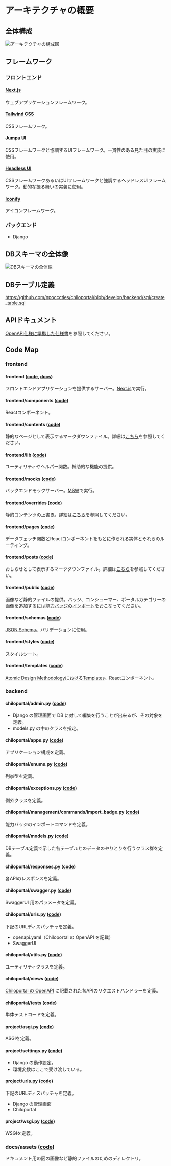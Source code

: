 # アーキテクチャの概要

## 全体構成

![アーキテクチャの構成図](docs/assets/arch.svg)

## フレームワーク

### フロントエンド

#### [Next.js](https://nextjs.org/)

ウェブアプリケーションフレームワーク。

#### [Tailwind CSS](https://tailwindcss.com/)

CSSフレームワーク。

#### [Jumpu UI](https://github.com/tuqulore/jumpu-ui)

CSSフレームワークと協調するUIフレームワーク。一貫性のある見た目の実装に使用。

#### [Headless UI](https://headlessui.com/)

CSSフレームワークあるいはUIフレームワークと強調するヘッドレスUIフレームワーク。動的な振る舞いの実装に使用。

#### [Iconify](https://iconify.design/)

アイコンフレームワーク。

### バックエンド
* Django

## DBスキーマの全体像

![DBスキーマの全体像](docs/assets/db_schema.png)

## DBテーブル定義

https://github.com/npocccties/chiloportal/blob/develop/backend/sql/create_table.sql


## APIドキュメント

[OpenAPI仕様に準拠した仕様書](https://github.com/npocccties/chiloportal/blob/main/backend/doc/openapi.yaml)を参照してください。

## Code Map

### frontend

#### frontend ([code](https://github.com/npocccties/chiloportal/tree/main/frontend), [docs](https://github.com/npocccties/chiloportal/tree/main/frontend#readme))

フロントエンドアプリケーションを提供するサーバー。[Next.js](https://nextjs.org/)で実行。

#### frontend/components ([code](https://github.com/npocccties/chiloportal/tree/main/frontend/components))

Reactコンポーネント。

#### frontend/contents ([code](https://github.com/npocccties/chiloportal/tree/main/frontend/contents))

静的なページとして表示するマークダウンファイル。詳細は[こちら](https://github.com/npocccties/chiloportal/tree/main/frontend#contentsmd-%E3%81%82%E3%82%8B%E3%81%84%E3%81%AF-overridescontentsmd)を参照してください。

#### frontend/lib ([code](https://github.com/npocccties/chiloportal/tree/main/frontend/lib))

ユーティリティやヘルパー関数。補助的な機能の提供。

#### frontend/mocks ([code](https://github.com/npocccties/chiloportal/tree/main/frontend/mocks))

バックエンドモックサーバー。[MSW](https://mswjs.io/)で実行。

#### frontend/overrides ([code](https://github.com/npocccties/chiloportal/tree/main/frontend/overrides))

静的コンテンツの上書き。詳細は[こちら](https://github.com/npocccties/chiloportal/tree/main/frontend#%E4%B8%8A%E6%9B%B8%E3%81%8D)を参照してください。

#### frontend/pages ([code](https://github.com/npocccties/chiloportal/tree/main/frontend/pages))

データフェッチ関数とReactコンポーネントをもとに作られる実体とそれらのルーティング。

#### frontend/posts ([code](https://github.com/npocccties/chiloportal/tree/main/frontend/posts))

おしらせとして表示するマークダウンファイル。詳細は[こちら](https://github.com/npocccties/chiloportal/tree/main/frontend#postsmd-%E3%81%82%E3%82%8B%E3%81%84%E3%81%AF-overridespostsmd)を参照してください。

#### frontend/public ([code](https://github.com/npocccties/chiloportal/tree/main/frontend/public))

画像など静的ファイルの提供。バッジ、コンシューマー、ポータルカテゴリーの画像を追加するには[能力バッジのインポート](https://github.com/npocccties/chiloportal/blob/main/INSTALL.md#%E8%83%BD%E5%8A%9B%E3%83%90%E3%83%83%E3%82%B8%E3%81%AE%E3%82%A4%E3%83%B3%E3%83%9D%E3%83%BC%E3%83%88%E6%99%82)をおこなってください。

#### frontend/schemas ([code](https://github.com/npocccties/chiloportal/tree/main/frontend/schemas))

[JSON Schema](https://json-schema.org/)。バリデーションに使用。

#### frontend/styles ([code](https://github.com/npocccties/chiloportal/tree/main/frontend/styles))

スタイルシート。

#### frontend/templates ([code](https://github.com/npocccties/chiloportal/tree/main/frontend/templates))

[Atomic Design MethodologyにおけるTemplates](https://atomicdesign.bradfrost.com/chapter-2/#templates)。Reactコンポーネント。

### backend

#### chiloportal/admin.py ([code](https://github.com/npocccties/chiloportal/blob/develop/backend/chiloportal/admin.py))

* Django の管理画面で DB に対して編集を行うことが出来るが、その対象を定義。
* models.py の中のクラスを指定。

#### chiloportal/apps.py ([code](https://github.com/npocccties/chiloportal/blob/develop/backend/chiloportal/apps.py))

アプリケーション構成を定義。

#### chiloportal/enums.py ([code](https://github.com/npocccties/chiloportal/blob/develop/backend/chiloportal/enums.py))

列挙型を定義。

#### chiloportal/exceptions.py ([code](https://github.com/npocccties/chiloportal/blob/develop/backend/chiloportal/exceptions.py))

例外クラスを定義。

#### chiloportal/management/commands/import_badge.py ([code](https://github.com/npocccties/chiloportal/blob/develop/backend/chiloportal/management/commands/import_badge.py))

能力バッジのインポートコマンドを定義。

#### chiloportal/models.py ([code](https://github.com/npocccties/chiloportal/blob/develop/backend/chiloportal/models.py))

DBテーブル定義で示した各テーブルとのデータのやりとりを行うクラス群を定義。

#### chiloportal/responses.py ([code](https://github.com/npocccties/chiloportal/blob/develop/backend/chiloportal/responses.py))

各APIのレスポンスを定義。

#### chiloportal/swagger.py ([code](https://github.com/npocccties/chiloportal/blob/develop/backend/chiloportal/swagger.py))

SwaggerUI 用のパラメータを定義。

#### chiloportal/urls.py ([code](https://github.com/npocccties/chiloportal/blob/develop/backend/chiloportal/urls.py))

下記のURLディスパッチャを定義。
* openapi.yaml（Chiloportal の OpenAPI を記載）
* SwaggerUI

#### chiloportal/utils.py ([code](https://github.com/npocccties/chiloportal/blob/develop/backend/chiloportal/utils.py))

ユーティリティクラスを定義。

#### chiloportal/views ([code](https://github.com/npocccties/chiloportal/blob/develop/backend/chiloportal/views))

[Chiloportal の OpenAPI](https://github.com/npocccties/chiloportal/blob/develop/backend/doc/openapi.yaml) に記載された各APIのリクエストハンドラーを定義。

#### chiloportal/tests ([code](https://github.com/npocccties/chiloportal/blob/develop/backend/chiloportal/tests))

単体テストコードを定義。

#### project/asgi.py ([code](https://github.com/npocccties/chiloportal/blob/develop/backend/project/asgi.py))

ASGIを定義。

#### project/settings.py ([code](https://github.com/npocccties/chiloportal/blob/develop/backend/project/settings.py))

* Django の動作設定。
* 環境変数はここで受け渡している。

#### project/urls.py ([code](https://github.com/npocccties/chiloportal/blob/develop/backend/project/urls.py))

下記のURLディスパッチャを定義。
* Django の管理画面
* Chiloportal

#### project/wsgi.py ([code](https://github.com/npocccties/chiloportal/blob/develop/backend/project/wsgi.py))

WSGIを定義。

### docs/assets ([code](https://github.com/npocccties/chiloportal/tree/main/docs/assets))

ドキュメント用の図の画像など静的ファイルのためのディレクトリ。

